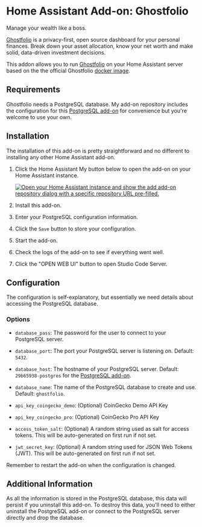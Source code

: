 # Home Assistant Add-on: Ghostfolio

Manage your wealth like a boss.

[Ghostfolio][] is a privacy-first, open source dashboard for your personal finances. Break down your asset allocation, know your net worth and make solid, data-driven investment decisions.

This addon allows you to run [Ghostfolio][] on your Home Assistant server based on the the official Ghostfolio [docker image][].

## Requirements

Ghostfolio needs a PostgreSQL database. My add-on repository includes the configuration for this [PostgreSQL add-on][] for convenience but you're welcome to use your own.

## Installation

The installation of this add-on is pretty straightforward and no different to installing any other Home Assistant add-on.

1. Click the Home Assistant My button below to open the add-on on your Home Assistant instance.

   [![Open your Home Assistant instance and show the add add-on repository dialog with a specific repository URL pre-filled.](https://my.home-assistant.io/badges/supervisor_add_addon_repository.svg)](https://my.home-assistant.io/redirect/supervisor_add_addon_repository/?repository_url=https%3A%2F%2Fgithub.com%2Flildude%2Fha-addons)

1. Install this add-on.
1. Enter your PostgreSQL configuration information.
1. Click the `Save` button to store your configuration.
1. Start the add-on.
1. Check the logs of the add-on to see if everything went well.
1. Click the "OPEN WEB UI" button to open Studio Code Server.

## Configuration

The configuration is self-explanatory, but essentially we need details about accessing the PostgreSQL database.

### Options

- `database_pass`: The password for the user to connect to your PostgreSQL server.

- `database_port`: The port your PostgreSQL server is listening on. Default: `5432`.

- `database_host`: The hostname of your PostgreSQL server. Default: `29b65938-postgres` for the [PostgreSQL add-on][].

- `database_name`: The name of the PostgreSQL database to create and use. Default: `ghostfolio`.

- `api_key_coingecko_demo`: (Optional) CoinGecko Demo API Key

- `api_key_coingecko_pro`: (Optional) CoinGecko Pro API Key

- `access_token_salt`: (Optional) A random string used as salt for access tokens. This will be auto-generated on first run if not set.

- `jwt_secret_key`: (Optional) A random string used for JSON Web Tokens (JWT). This will be auto-generated on first run if not set.

Remember to restart the add-on when the configuration is changed.

## Additional Information

As all the information is stored in the PostgreSQL database, this data will persist if you uninstall this add-on. To destroy this data, you'll need to either uninstall the PostgreSQL add-on or connect to the PostgreSQL server directly and drop the database.

[Ghostfolio]: https://ghostfol.io
[docker image]: https://hub.docker.com/r/ghostfolio/ghostfolio
[PostgreSQL add-on]: https://github.com/matt-FFFFFF/hassio-addon-postgres
